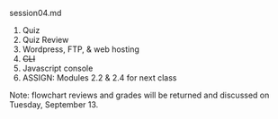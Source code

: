 session04.md

1. Quiz
2. Quiz Review
3. Wordpress, FTP, & web hosting
4. ~~CLI~~
5. Javascript console
6. ASSIGN: Modules 2.2 & 2.4 for next class

Note: flowchart reviews and grades will be returned and discussed on Tuesday, September 13. 